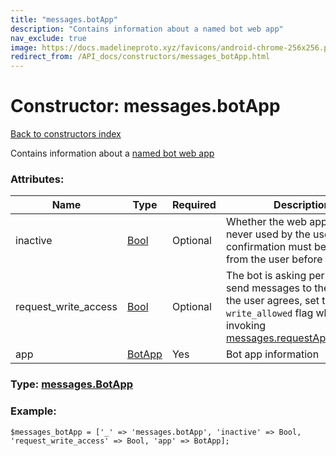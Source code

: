 ```yaml
---
title: "messages.botApp"
description: "Contains information about a named bot web app"
nav_exclude: true
image: https://docs.madelineproto.xyz/favicons/android-chrome-256x256.png
redirect_from: /API_docs/constructors/messages_botApp.html
---
```

# Constructor: messages.botApp  
[Back to constructors index](/API_docs/constructors/index.html)



Contains information about a [named bot web app](https://core.telegram.org/api/bots/webapps#named-bot-web-apps)

### Attributes:

| Name     |    Type       | Required | Description |
|----------|---------------|----------|-------------|
|inactive|[Bool](/API_docs/types/Bool.html) | Optional|Whether the web app was never used by the user, and confirmation must be asked from the user before opening it.|
|request\_write\_access|[Bool](/API_docs/types/Bool.html) | Optional|The bot is asking permission to send messages to the user: if the user agrees, set the `write_allowed` flag when invoking [messages.requestAppWebView](../methods/messages.requestAppWebView.html).|
|app|[BotApp](/API_docs/types/BotApp.html) | Yes|Bot app information|



### Type: [messages.BotApp](/API_docs/types/messages.BotApp.html)


### Example:

```
$messages_botApp = ['_' => 'messages.botApp', 'inactive' => Bool, 'request_write_access' => Bool, 'app' => BotApp];
```  
